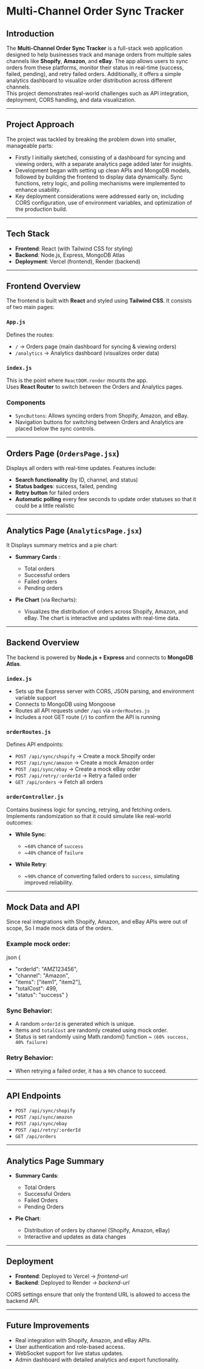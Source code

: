 # Multi-Channel Order Sync Tracker

## Introduction  
The **Multi-Channel Order Sync Tracker** is a full-stack web application designed to help businesses track and manage orders from multiple sales channels like **Shopify**, **Amazon**, and **eBay**. The app allows users to sync orders from these platforms, monitor their status in real-time (success, failed, pending), and retry failed orders. Additionally, it offers a simple analytics dashboard to visualize order distribution across different channels.  
This project demonstrates real-world challenges such as API integration, deployment, CORS handling, and data visualization.

---

## Project Approach  
The project was tackled by breaking the problem down into smaller, manageable parts:

- Firstly I initially sketched, consisting of a dashboard for syncing and viewing orders, with a separate analytics page added later for insights.  
- Development began with setting up clean APIs and MongoDB models, followed by building the frontend to display data dynamically. Sync functions, retry logic, and polling mechanisms were implemented to enhance usability.  
- Key deployment considerations were addressed early on, including CORS configuration, use of environment variables, and optimization of the production build.

---

## Tech Stack  

- **Frontend**: React (with Tailwind CSS for styling)  
- **Backend**: Node.js, Express, MongoDB Atlas  
- **Deployment**: Vercel (frontend), Render (backend)

---

## Frontend Overview  
The frontend is built with **React** and styled using **Tailwind CSS**. It consists of two main pages:

### `App.js`  
Defines the routes:  
- `/` → Orders page (main dashboard for syncing & viewing orders)  
- `/analytics` → Analytics dashboard (visualizes order data)

### `index.js`  
This is the point where `ReactDOM.render` mounts the app.  
Uses **React Router** to switch between the Orders and Analytics pages.

### Components  
- `SyncButtons`: Allows syncing orders from Shopify, Amazon, and eBay.  
- Navigation buttons for switching between Orders and Analytics are placed below the sync controls.

---

## Orders Page (`OrdersPage.jsx`)  

Displays all orders with real-time updates. Features include:
- **Search functionality** (by ID, channel, and status)  
- **Status badges**: success, failed, pending  
- **Retry button** for failed orders  
- **Automatic polling** every few seconds to update order statuses so that it could be a little realistic

---

## Analytics Page (`AnalyticsPage.jsx`)  

It Displays summary metrics and a pie chart:
- **Summary Cards** :  
  - Total orders  
  - Successful orders  
  - Failed orders  
  - Pending orders  

- **Pie Chart** (via Recharts):  
    - Visualizes the distribution of orders across Shopify, Amazon, and eBay. The chart is interactive and updates with real-time data.

---

## Backend Overview  
The backend is powered by **Node.js + Express** and connects to **MongoDB Atlas**.

### `index.js`  

- Sets up the Express server with CORS, JSON parsing, and environment variable support  
- Connects to MongoDB using Mongoose  
- Routes all API requests under `/api` via `orderRoutes.js`  
- Includes a root GET route (`/`) to confirm the API is running

### `orderRoutes.js`  

Defines API endpoints:
- `POST /api/sync/shopify` → Create a mock Shopify order  
- `POST /api/sync/amazon` → Create a mock Amazon order  
- `POST /api/sync/ebay` → Create a mock eBay order  
- `POST /api/retry/:orderId` → Retry a failed order  
- `GET /api/orders` → Fetch all orders

### `orderController.js`  

Contains business logic for syncing, retrying, and fetching orders.  
Implements randomization so that it could simulate like real-world outcomes:

- **While Sync**:  
  - ~`60%` chance of `success`  
  - ~`40%` chance of `failure`  

- **While Retry**:  
  - ~`90%` chance of converting failed orders to `success`, simulating improved reliability.

---

## Mock Data and API  

Since real integrations with Shopify, Amazon, and eBay APIs were out of scope, So I made mock data of the orders.
### Example mock order:

json
{
  - "orderId": "AMZ123456",
  - "channel": "Amazon",
  - "items": ["item1", "item2"],
  - "totalCost": 499,
  - "status": "success"
}

### Sync Behavior:
- A random `orderId` is generated which is unique.
- Items and `totalCost` are randomly created using mock order.
- Status is set randomly using Math.random() function ~ `(60% success, 40% failure)`

### Retry Behavior:
- When retrying a failed order, it has a `90%` chance to succeed.

---

## API Endpoints  

- `POST /api/sync/shopify`  
- `POST /api/sync/amazon`  
- `POST /api/sync/ebay`  
- `POST /api/retry/:orderId`  
- `GET /api/orders`

---

## Analytics Page Summary  

- **Summary Cards**:  
  - Total Orders  
  - Successful Orders  
  - Failed Orders  
  - Pending Orders  

- **Pie Chart**:  
  - Distribution of orders by channel (Shopify, Amazon, eBay)  
  - Interactive and updates as data changes

---

## Deployment  

- **Frontend**: Deployed to Vercel → _frontend-url_  
- **Backend**: Deployed to Render → _backend-url_

CORS settings ensure that only the frontend URL is allowed to access the backend API.

---

## Future Improvements  

- Real integration with Shopify, Amazon, and eBay APIs.  
- User authentication and role-based access.
- WebSocket support for live status updates.
- Admin dashboard with detailed analytics and export functionality.
